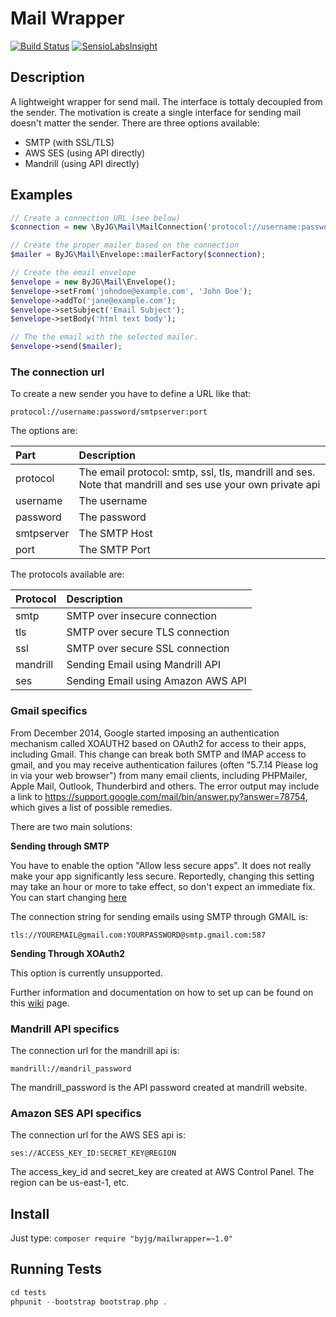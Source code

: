 # Mail Wrapper
[![Build Status](https://travis-ci.org/byjg/mailwrapper.svg?branch=master)](https://travis-ci.org/byjg/mailwrapper)
[![SensioLabsInsight](https://insight.sensiolabs.com/projects/e2d6c644-6c2b-4cdd-a84b-94d6b0d1bba5/mini.png)](https://insight.sensiolabs.com/projects/e2d6c644-6c2b-4cdd-a84b-94d6b0d1bba5)

## Description

A lightweight wrapper for send mail. The interface is tottaly decoupled from the sender. The motivation is
create a single interface for sending mail doesn't matter the sender. There are three options available:
- SMTP (with SSL/TLS)
- AWS SES (using API directly)
- Mandrill (using API directly)

## Examples

```php
// Create a connection URL (see below)
$connection = new \ByJG\Mail\MailConnection('protocol://username:password/smtpserver:port');

// Create the proper mailer based on the connection
$mailer = ByJG\Mail\Envelope::mailerFactory($connection);

// Create the email envelope
$envelope = new ByJG\Mail\Envelope();
$envelope->setFrom('johndoe@example.com', 'John Doe');
$envelope->addTo('jane@example.com');
$envelope->setSubject('Email Subject');
$envelope->setBody('html text body');

// The the email with the selected mailer. 
$envelope->send($mailer);
```

### The connection url

To create a new sender you have to define a URL like that:

```
protocol://username:password/smtpserver:port
```

The options are:

| Part       | Description         |
|:-----------|:--------------------|
| protocol   | The email protocol: smtp, ssl, tls, mandrill and ses. Note that mandrill and ses use your own private api |
| username   | The username        |
| password   | The password        |
| smtpserver | The SMTP Host       |
| port       | The SMTP Port       |

The protocols available are:

| Protocol   | Description         |
|:-----------|:--------------------|
| smtp       | SMTP over insecure connection      |
| tls        | SMTP over secure TLS connection    |
| ssl        | SMTP over secure SSL connection    |
| mandrill   | Sending Email using Mandrill API   |
| ses        | Sending Email using Amazon AWS API |


### Gmail specifics

From December 2014, Google started imposing an authentication mechanism called 
XOAUTH2 based on OAuth2 for access to their apps, including Gmail. 
This change can break both SMTP and IMAP access to gmail, and you may receive 
authentication failures (often "5.7.14 Please log in via your web browser") 
from many email clients, including PHPMailer, Apple Mail, Outlook, Thunderbird and others. 
The error output may include a link to 
https://support.google.com/mail/bin/answer.py?answer=78754, which 
gives a list of possible remedies. 

There are two main solutions:

**Sending through SMTP**

You have to enable the option "Allow less secure apps". 
It does not really make your app significantly less secure. 
Reportedly, changing this setting may take an hour or more to take effect, 
so don't expect an immediate fix. You can start changing 
[here](https://www.google.com/settings/security/lesssecureapps)

The connection string for sending emails using SMTP through GMAIL is:

```
tls://YOUREMAIL@gmail.com:YOURPASSWORD@smtp.gmail.com:587
```

**Sending Through XOAuth2**

This option is currently unsupported. 

Further information and documentation on how to set up can be found on this 
[wiki](https://github.com/PHPMailer/PHPMailer/wiki/Using-Gmail-with-XOAUTH2) page.


### Mandrill API specifics

The connection url for the mandrill api is:

```
mandrill://mandril_password
```

The mandrill_password is the API password created at mandrill website.


### Amazon SES API specifics

The connection url for the AWS SES api is:

```
ses://ACCESS_KEY_ID:SECRET_KEY@REGION
```

The access_key_id and secret_key are created at AWS Control Panel. The region can be us-east-1, etc. 


## Install

Just type: `composer require "byjg/mailwrapper=~1.0"`

## Running Tests

```php
cd tests
phpunit --bootstrap bootstrap.php .
```

